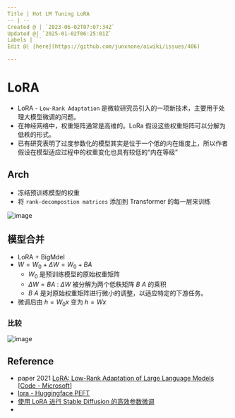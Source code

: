 ```yaml
---
Title | Hot LM Tuning LoRA
-- | --
Created @ | `2023-06-02T07:07:34Z`
Updated @| `2025-01-02T06:25:01Z`
Labels | ``
Edit @| [here](https://github.com/junxnone/aiwiki/issues/406)

---
```

# LoRA

- LoRA - `Low-Rank Adaptation` 是微软研究员引入的一项新技术，主要用于处理大模型微调的问题。
- 在神经网络中，权重矩阵通常是高维的。LoRa 假设这些权重矩阵可以分解为低秩的形式。
- 已有研究表明了过度参数化的模型其实是位于一个低的内在维度上，所以作者假设在模型适应过程中的权重变化也具有较低的“内在等级”


## Arch
- 冻结预训练模型的权重
- 将 `rank-decompostion matrices` 添加到 Transformer 的每一层来训练


![image](https://github.com/junxnone/aiwiki/assets/2216970/5aecb88f-b112-4026-abb0-45cdb1d001a2)

## 模型合并
- LoRA + BigMdel 
- $W = W_0+\Delta W = W_0 + BA$ 
  - $W_0$ 是预训练模型的原始权重矩阵
  - $\Delta W =BA$ : $\Delta W$ 被分解为两个低秩矩阵 $B$ $A$ 的乘积
  -  $B$ $A$ 是对原始权重矩阵进行微小的调整，以适应特定的下游任务。
- 微调后由 $h=W_0x$  变为 $h=Wx$

### 比较

![image](https://github.com/junxnone/aiwiki/assets/2216970/1e810c91-87c1-4b5e-86c3-de7a08b22405)


## Reference

- paper 2021 [LoRA: Low-Rank Adaptation of Large Language Models](https://arxiv.org/abs/2106.09685) [[Code - Microsoft](https://github.com/microsoft/LoRA)]
- [lora - Huggingface PEFT](https://github.com/huggingface/peft/blob/main/src/peft/tuners/lora.py)
- [使用 LoRA 进行 Stable Diffusion 的高效参数微调](https://huggingface.co/blog/zh/lora)
- 
